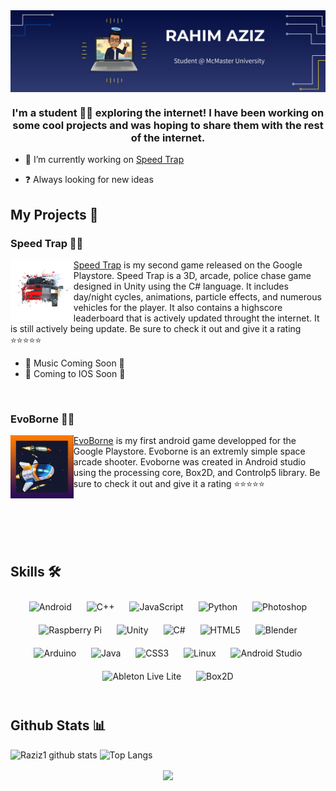 <div align="center">
<img src="https://github.com/Raziz1/Raziz1/blob/main/icon/GitHub%20Banner%20(1).png? raw=true" align="center" width=100% height=50% />
</div> 

### <div align="center">I'm a student 👨‍🎓 exploring the internet! I have been working on some cool projects and was hoping to share them with the rest of the internet.

</div>  
  

- 🔭 I’m currently working on [Speed Trap](https://play.google.com/store/apps/details?id=com.DefaultCompany.SpeedTrap)  
  

- ❓ Always looking for new ideas  
  

## My Projects 📁 
### Speed Trap 🚗🚓
<p> 
    <img width=20% height=20% align='Left' src="https://github.com/Raziz1/Raziz1/blob/main/icon/Logo 3.png? raw=true">
</p> 

[Speed Trap](https://play.google.com/store/apps/details?id=com.DefaultCompany.SpeedTrap) is my second game released on the Google Playstore. Speed Trap is a 3D, arcade, police chase game designed in Unity using the C# language. It includes day/night cycles, animations, particle effects, and numerous vehicles for the player. It also contains a highscore leaderboard that is actively updated throught the internet. It is still actively being update. Be sure to check it out and give it a rating ⭐⭐⭐⭐⭐
* 🎵 Music Coming Soon 🎵
* 🍎 Coming to IOS Soon 🍎

<br />

### EvoBorne 🚀🌠
<p> 
  <img width=20% height=20% align='Left' src="https://github.com/Raziz1/Raziz1/blob/main/icon/Icon.png? raw=true">
</p>

[EvoBorne](https://play.google.com/store/apps/details?id=processing.test.spaceship_game) is my first android game developped for the Google Playstore. Evoborne is an extremly simple space arcade shooter. Evoborne was created in Android studio using the processing core, Box2D, and Controlp5 library. Be sure to check it out and give it a rating ⭐⭐⭐⭐⭐

<br />
<br />
<br />
<br />

## Skills 🛠  

<div align="center">  
<img style="margin: 10px" src="https://profilinator.rishav.dev/skills-assets/android-original-wordmark.svg" alt="Android" height="50" />  
<img style="margin: 10px" src="https://profilinator.rishav.dev/skills-assets/cplusplus-original.svg" alt="C++" height="50" />  
<img style="margin: 10px" src="https://profilinator.rishav.dev/skills-assets/javascript-original.svg" alt="JavaScript" height="50" />  
<img style="margin: 10px" src="https://profilinator.rishav.dev/skills-assets/python-original.svg" alt="Python" height="50" />  
<img style="margin: 10px" src="https://profilinator.rishav.dev/skills-assets/photoshop-plain.svg" alt="Photoshop" height="50" />  
<img style="margin: 10px" src="https://profilinator.rishav.dev/skills-assets/raspberrypi.png" alt="Raspberry Pi" height="50" />  
<img style="margin: 10px" src="https://profilinator.rishav.dev/skills-assets/unity.png" alt="Unity" height="50" />  
<img style="margin: 10px" src="https://profilinator.rishav.dev/skills-assets/csharp-original.svg" alt="C#" height="50" />  
<img style="margin: 10px" src="https://profilinator.rishav.dev/skills-assets/html5-original-wordmark.svg" alt="HTML5" height="50" />  
<img style="margin: 10px" src="https://profilinator.rishav.dev/skills-assets/blender_community_badge_white.svg" alt="Blender" height="50" />  
<img style="margin: 10px" src="https://profilinator.rishav.dev/skills-assets/arduino.png" alt="Arduino" height="50" />  
<img style="margin: 10px" src="https://profilinator.rishav.dev/skills-assets/java-original-wordmark.svg" alt="Java" height="50" />  
<img style="margin: 10px" src="https://profilinator.rishav.dev/skills-assets/css3-original-wordmark.svg" alt="CSS3" height="50" />  
<img style="margin: 10px" src="https://profilinator.rishav.dev/skills-assets/linux-original.svg" alt="Linux" height="50" />  
<img style="margin: 10px" src="https://2.bp.blogspot.com/-tzm1twY_ENM/XlCRuI0ZkRI/AAAAAAAAOso/BmNOUANXWxwc5vwslNw3WpjrDlgs9PuwQCLcBGAsYHQ/s1600/pasted%2Bimage%2B0.png" alt="Android Studio" height="50" />
<img style="margin: 10px" src="https://i.redd.it/meg6nawssnb01.jpg" alt="Ableton Live Lite" height="50" />
<img style="margin: 10px" src="https://upload.wikimedia.org/wikipedia/commons/thumb/9/95/Box2D_logo.svg/1200px-Box2D_logo.svg.png" alt="Box2D" height="50" />  
</div>


<br/>  

## Github Stats 📊 

![Raziz1 github stats](https://github-readme-stats.vercel.app/api?username=Raziz1&theme=blue-green)
![Top Langs](https://github-readme-stats.vercel.app/api/top-langs/?username=Raziz1&layout=compact&langs_count=8&theme=blue-green)

<div align="center">
<img src="https://komarev.com/ghpvc/?username=Raziz1&&style=plastic" align="center" />
</div>  


<!--
**Raziz1/Raziz1** is a ✨ _special_ ✨ repository because its `README.md` (this file) appears on your GitHub profile.

Here are some ideas to get you started:

- 🔭 I’m currently working on ...
- 🌱 I’m currently learning ...
- 👯 I’m looking to collaborate on ...
- 🤔 I’m looking for help with ...
- 💬 Ask me about ...
- 📫 How to reach me: ...
- 😄 Pronouns: ...
- ⚡ Fun fact: ...
-->
